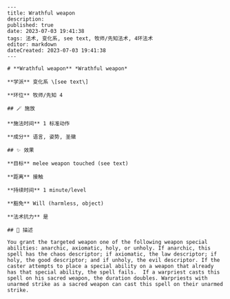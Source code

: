 
    ---
    title: Wrathful weapon
    description: 
    published: true
    date: 2023-07-03 19:41:38
    tags: 法术, 变化系, see text, 牧师/先知法术, 4环法术
    editor: markdown
    dateCreated: 2023-07-03 19:41:38
    ---

    # **Wrathful weapon** *Wrathful weapon*

    **学派** 变化系 \[see text\] 

    **环位** 牧师/先知 4

    ## 🪄 施放

    **施法时间** 1 标准动作

    **成分** 语言, 姿势, 圣徽

    ## ✨ 效果 

    **目标** melee weapon touched (see text) 

    **距离** 接触  

    **持续时间** 1 minute/level 

    **豁免** Will (harmless, object)

    **法术抗力** 是

    ## 📖 描述

    You grant the targeted weapon one of the following weapon special abilities: anarchic, axiomatic, holy, or unholy. If anarchic, this spell has the chaos descriptor; if axiomatic, the law descriptor; if holy, the good descriptor; and if unholy, the evil descriptor. If the caster attempts to place a special ability on a weapon that already has that special ability, the spell fails.  If a warpriest casts this spell on his sacred weapon, the duration doubles. Warpriests with unarmed strike as a sacred weapon can cast this spell on their unarmed strike.
    